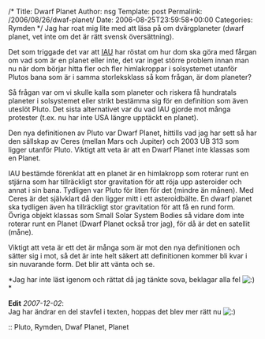 /*
 Title: Dwarf Planet
 Author: nsg
 Template: post
 Permalink: /2006/08/26/dwaf-planet/
 Date: 2006-08-25T23:59:58+00:00
 Categories: Rymden
*/
Jag har roat mig lite med att läsa på om dvärgplaneter (dwarf planet, vet inte om det är rätt svensk översättning).

Det som triggade det var att [IAU][1] har röstat om hur dom ska göra med fårgan om vad som är en planet eller inte, det var inget större problem innan man nu när dom börjar hitta fler och fler himlakroppar i solsystemet utanför Plutos bana som är i samma storleksklass så kom frågan, är dom planeter?

Så frågan var om vi skulle kalla som planeter och riskera få hundratals planeter i solsystemet eller strikt bestämma sig för en definition som även uteslöt Pluto. Det sista alternativet var du vad IAU gjorde mot många protester (t.ex. nu har inte USA längre upptäckt en planet).

Den nya definitionen av Pluto var Dwarf Planet, hittills vad jag har sett så har den sällskap av Ceres (mellan Mars och Jupiter) och 2003 UB 313 som ligger utanför Pluto. Viktigt att veta är att en Dwarf Planet inte klassas som en Planet.

IAU bestämde förenklat att en planet är en himlakropp som roterar runt en stjärna som har tillräckligt stor gravitation för att röja upp asteroider och annat i sin bana. Tydligen var Pluto för liten för det (mindre än månen). Med Ceres är det självklart då den ligger mitt i ett asteroidbälte. En dwarf planet ska tydligen även ha tillräckligt stor gravitation för att få en rund form. Övriga objekt klassas som Small Solar System Bodies så vidare dom inte roterar runt en Planet (Dwarf Planet också tror jag), för då är det en satellit (måne).

Viktigt att veta är ett det är många som är mot den nya definitionen och sätter sig i mot, så det är inte helt säkert att definitionen kommer bli kvar i sin nuvarande form. Det blir att vänta och se.

*Jag har inte läst igenom och rättat då jag tänkte sova, beklagar alla fel <img src="http://nsg.cc/wp-includes/images/smilies/icon_smile.gif" alt=":)" class="wp-smiley" /> *

**Edit** *2007-12-02*:  
Jag har ändrar en del stavfel i texten, hoppas det blev mer rätt nu <img src="http://nsg.cc/wp-includes/images/smilies/icon_smile.gif" alt=":)" class="wp-smiley" /> 

:: Pluto, Rymden, Dwaf Planet, Planet

<small></small>

 [1]: http://www.iau.org/